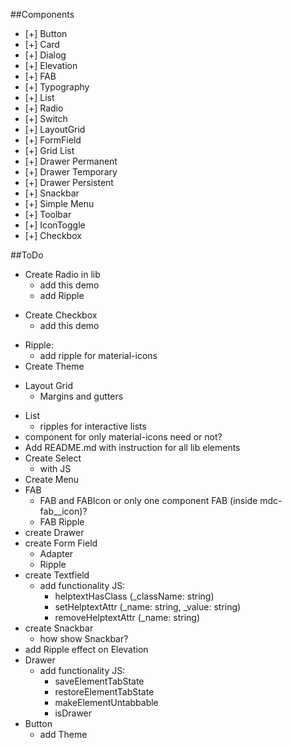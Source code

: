##Components
- [+] Button
- [+] Card
- [+] Dialog
- [+] Elevation
- [+] FAB
- [+] Typography
- [+] List
- [+] Radio
- [+] Switch
- [+] LayoutGrid
- [+] FormField
- [+] Grid List
- [+] Drawer Permanent
- [+] Drawer Temporary
- [+] Drawer Persistent
- [+] Snackbar
- [+] Simple Menu
- [+] Toolbar
- [+] IconToggle
- [+] Checkbox

##ToDo
- Create Radio in lib
    - add this demo
    - add Ripple
+ Create Checkbox
    + add this demo
- Ripple:
    - add ripple for material-icons
- Create Theme
+ Layout Grid
    + Margins and gutters
- List
    - ripples for interactive lists
- component for only material-icons need or not?
- Add README.md with instruction for all lib elements
- Create Select
    - with JS
- Create Menu
- FAB
    - FAB and FABIcon or only one component FAB (inside mdc-fab__icon)?
    - FAB Ripple
- create Drawer
- create Form Field
    - Adapter
    - Ripple
- create Textfield
    - add functionality JS:
        - helptextHasClass (_className: string)
        - setHelptextAttr (_name: string, _value: string)
        - removeHelptextAttr (_name: string)
- create Snackbar
    - how show Snackbar?
- add Ripple effect on Elevation
- Drawer
    - add functionality JS:
        - saveElementTabState
        - restoreElementTabState
        - makeElementUntabbable
        - isDrawer
- Button
    - add Theme
    